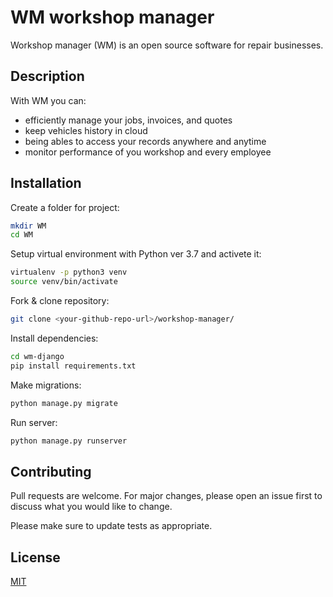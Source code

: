 # WM workshop manager

Workshop manager (WM) is an open source software for repair businesses.

## Description

With WM you can:
- efficiently manage your jobs, invoices, and quotes
- keep vehicles history in cloud
- being ables to access your records anywhere and anytime
- monitor performance of you workshop and every employee

## Installation

Create a folder for project:

```bash
mkdir WM
cd WM
```

Setup virtual environment with Python ver 3.7 and activete it:

```bash
virtualenv -p python3 venv
source venv/bin/activate
```

Fork & clone repository:

```bash
git clone <your-github-repo-url>/workshop-manager/
```

Install dependencies:

```bash
cd wm-django
pip install requirements.txt
```

Make migrations:

```bash
python manage.py migrate
```

Run server:

```bash
python manage.py runserver
```

## Contributing
Pull requests are welcome. For major changes, please open an issue first to discuss what you would like to change.

Please make sure to update tests as appropriate.

## License
[MIT](https://choosealicense.com/licenses/mit/)